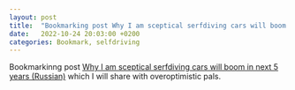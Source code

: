 ```yaml
---
layout: post
title:  "Bookmarking post Why I am sceptical serfdiving cars will boom in next 5 years"
date:   2022-10-24 20:03:00 +0200
categories: Bookmark, selfdriving
---
```

Bookmarkinng post [Why I am sceptical serfdiving cars will boom in next 5 years (Russian)](https://habr.com/ru/post/690826/) which I will share with overoptimistic pals.
